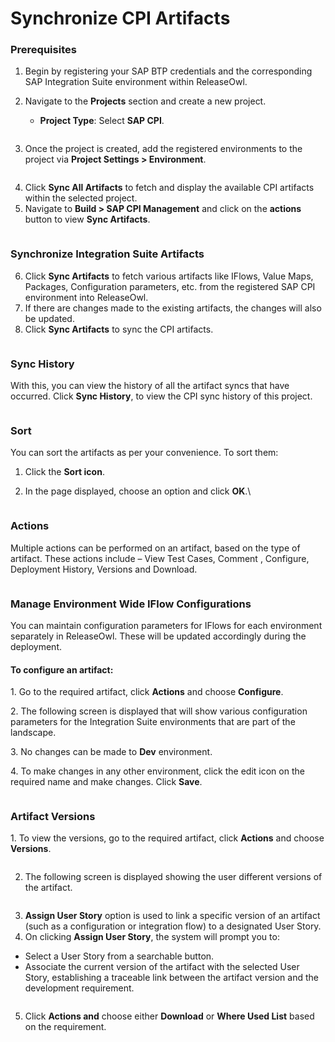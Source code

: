 # Synchronize CPI Artifacts

### **Prerequisites**

1. Begin by registering your SAP BTP credentials and the corresponding SAP Integration Suite environment within ReleaseOwl.
2.  Navigate to the **Projects** section and create a new project.

    * **Project Type**: Select **SAP CPI**.

    <figure><img src="../../../.gitbook/assets/image (1052).png" alt=""><figcaption></figcaption></figure>
3. Once the project is created, add the registered environments to the project via **Project Settings > Environment**.

<figure><img src="../../../.gitbook/assets/image (1053).png" alt=""><figcaption></figcaption></figure>

4. Click **Sync All Artifacts** to fetch and display the available CPI artifacts within the selected project.
5. Navigate to **Build > SAP CPI Management** and click on the **actions** button to view **Sync Artifacts**.

<figure><img src="../../../.gitbook/assets/image (1054).png" alt=""><figcaption></figcaption></figure>

### **Synchronize Integration Suite Artifacts**

6. Click **Sync  Artifacts** to fetch various artifacts like IFlows, Value Maps, Packages, Configuration parameters, etc. from the registered SAP CPI environment into ReleaseOwl.
7. If there are changes made to the existing artifacts, the changes will also be updated.
8. Click **Sync Artifacts** to sync the CPI artifacts.

<figure><img src="../../../.gitbook/assets/image (5) (1) (1) (1) (1) (1) (1) (1).png" alt=""><figcaption></figcaption></figure>

### **Sync History**

With this, you can view the history of all the artifact syncs that have occurred. Click **Sync History**, to view the CPI sync history of this project.

<figure><img src="../../../.gitbook/assets/image (1055).png" alt=""><figcaption></figcaption></figure>

### **Sort**

You can sort the artifacts as per your convenience. To sort them:

1. Click the **Sort icon**.
2.  In the page displayed, choose an option and click **OK**.\


    <figure><img src="../../../.gitbook/assets/image (1056).png" alt=""><figcaption></figcaption></figure>

### **Actions**

Multiple actions can be performed on an artifact, based on the type of artifact. These actions include – View Test Cases, Comment , Configure, Deployment History, Versions and Download.

<figure><img src="../../../.gitbook/assets/image (6) (1) (1) (1) (1) (1) (1) (1).png" alt=""><figcaption></figcaption></figure>

### **Manage Environment Wide IFlow Configurations**

You can maintain configuration parameters for IFlows for each environment separately in ReleaseOwl. These will be updated accordingly during the deployment.

#### **To configure an artifact:**

1\. Go to the required artifact, click **Actions** and choose **Configure**.

2\. The following screen is displayed that will show various configuration parameters for the Integration Suite environments that are part of the landscape.

3\. No changes can be made to **Dev** environment.

4\. To make changes in any other environment, click the edit icon on the required name and make changes. Click **Save**.

<figure><img src="../../../.gitbook/assets/image (1059).png" alt=""><figcaption></figcaption></figure>

### **Artifact Versions**

1\. To view the versions, go to the required artifact, click **Actions** and choose **Versions**.

<figure><img src="../../../.gitbook/assets/image (1060).png" alt=""><figcaption></figcaption></figure>

2. &#x20;The following screen is displayed showing the user different versions of the artifact.

<figure><img src="../../../.gitbook/assets/image (1061).png" alt=""><figcaption></figcaption></figure>

3. **Assign User Story** option is used to link a specific version of an artifact (such as a configuration or integration flow) to a designated User Story.
4. On clicking **Assign User Story**, the system will prompt you to:

* Select a User Story from a searchable button.&#x20;
* Associate the current version of the artifact with the selected User Story, establishing a traceable link between the artifact version and the development requirement.

<figure><img src="../../../.gitbook/assets/image (1062).png" alt=""><figcaption></figcaption></figure>



5. Click **Actions and** choose either **Download** or **Where Used List** based on the requirement.

<figure><img src="../../../.gitbook/assets/image (1063).png" alt=""><figcaption></figcaption></figure>
